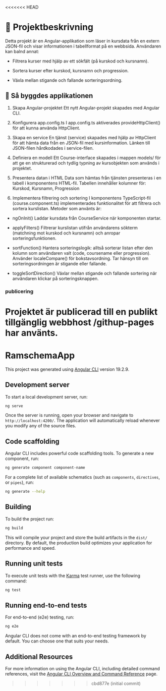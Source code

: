 <<<<<<< HEAD
# 📘 Projektbeskrivning
Detta projekt är en Angular-applikation som läser in kursdata från en extern JSON-fil och visar informationen i tabellformat på en webbsida. Användaren kan balnd annat:

- Filtrera kurser med hjälp av ett sökfält (på kurskod och kursnamn).

- Sortera kurser efter kurskod, kursnamn och progression.

- Växla mellan stigande och fallande sorteringsordning.

## 🔧 Så byggdes applikationen
1. Skapa Angular-projektet
Ett nytt Angular-projekt skapades med Angular CLI.

2. Konfigurera app.config.ts
I app.config.ts aktiverades provideHttpClient() för att kunna använda HttpClient.

3. Skapa en service
En tjänst (service) skapades med hjälp av HttpClient för att hämta data från en JSON-fil med kursinformation. Länken till JSON-filen hårdkodades i service-filen.

4. Definiera en modell
Ett Course-interface skapades i mappen models/ för att ge en strukturerad och tydlig typning av kursobjekten som används i projektet.

5. Presentera datan i HTML
Data som hämtas från tjänsten presenteras i en tabell i komponentens HTML-fil. Tabellen innehåller kolumner för: Kurskod, Kursnamn, Progression

6. Implementera filtrering och sortering
I komponentens TypeScript-fil (course.component.ts) implementerades funktionalitet för att filtrera och sortera kurslistan. Metoder som använts är:

- ngOnInit()
Laddar kursdata från CourseService när komponenten startar.

- applyFilters()
Filtrerar kurslistan utifrån användarens sökterm (matchning mot kurskod och kursnamn) och anropar sorteringsfunktionen.

- sortFunction()
Hantera sorteringslogik: alltså sorterar listan efter den kolumn som användaren valt (code, coursename eller progression).
Använder localeCompare() för bokstavsordning.
Tar hänsyn till om sorteringsordningen är stigande eller fallande.

- toggleSortDirection()
Växlar mellan stigande och fallande sortering när användaren klickar på sorteringsknappen.

### publicering
Projektet är publicerad till en publikt tillgänglig webbhost /githup-pages har använts. 
=======
# RamschemaApp

This project was generated using [Angular CLI](https://github.com/angular/angular-cli) version 19.2.9.

## Development server

To start a local development server, run:

```bash
ng serve
```

Once the server is running, open your browser and navigate to `http://localhost:4200/`. The application will automatically reload whenever you modify any of the source files.

## Code scaffolding

Angular CLI includes powerful code scaffolding tools. To generate a new component, run:

```bash
ng generate component component-name
```

For a complete list of available schematics (such as `components`, `directives`, or `pipes`), run:

```bash
ng generate --help
```

## Building

To build the project run:

```bash
ng build
```

This will compile your project and store the build artifacts in the `dist/` directory. By default, the production build optimizes your application for performance and speed.

## Running unit tests

To execute unit tests with the [Karma](https://karma-runner.github.io) test runner, use the following command:

```bash
ng test
```

## Running end-to-end tests

For end-to-end (e2e) testing, run:

```bash
ng e2e
```

Angular CLI does not come with an end-to-end testing framework by default. You can choose one that suits your needs.

## Additional Resources

For more information on using the Angular CLI, including detailed command references, visit the [Angular CLI Overview and Command Reference](https://angular.dev/tools/cli) page.
>>>>>>> cbd877e (initial commit)

